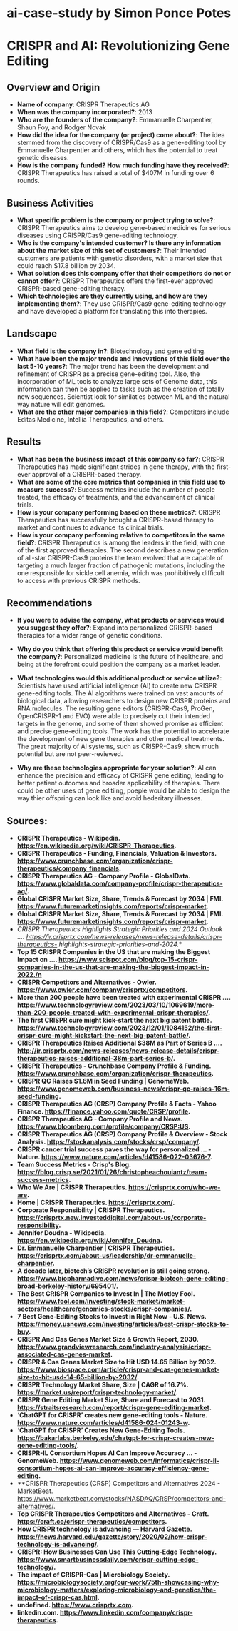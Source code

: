 # ai-case-study by Simon Ponce Potes 

# CRISPR and AI: Revolutionizing Gene Editing

## Overview and Origin

* **Name of company**: CRISPR Therapeutics AG
* **When was the company incorporated?**: 2013
* **Who are the founders of the company?**: Emmanuelle Charpentier, Shaun Foy, and Rodger Novak
* **How did the idea for the company (or project) come about?**: The idea stemmed from the discovery of CRISPR/Cas9 as a gene-editing tool by Emmanuelle Charpentier and others, which has the potential to treat genetic diseases.
* **How is the company funded? How much funding have they received?**: CRISPR Therapeutics has raised a total of $407M in funding over 6 rounds.

## Business Activities

* **What specific problem is the company or project trying to solve?**: CRISPR Therapeutics aims to develop gene-based medicines for serious diseases using CRISPR/Cas9 gene-editing technology.
* **Who is the company's intended customer? Is there any information about the market size of this set of customers?**: Their intended customers are patients with genetic disorders, with a market size that could reach $17.8 billion by 2034.
* **What solution does this company offer that their competitors do not or cannot offer?**: CRISPR Therapeutics offers the first-ever approved CRISPR-based gene-editing therapy.
* **Which technologies are they currently using, and how are they implementing them?**: They use CRISPR/Cas9 gene-editing technology and have developed a platform for translating this into therapies.

## Landscape

* **What field is the company in?**: Biotechnology and gene editing.
* **What have been the major trends and innovations of this field over the last 5-10 years?**: The major trend has been the development and refinement of CRISPR as a precise gene-editing tool. Also, the incorporation of ML tools to analyze large sets of Genome data, this information can then be applied to tasks such as the creation of totally new sequences. Scientist look for similaties between ML and the natural way nature will edit genomes.
* **What are the other major companies in this field?**: Competitors include Editas Medicine, Intellia Therapeutics, and others.

## Results

* **What has been the business impact of this company so far?**: CRISPR Therapeutics has made significant strides in gene therapy, with the first-ever approval of a CRISPR-based therapy.
* **What are some of the core metrics that companies in this field use to measure success?**: Success metrics include the number of people treated, the efficacy of treatments, and the advancement of clinical trials.
* **How is your company performing based on these metrics?**: CRISPR Therapeutics has successfully brought a CRISPR-based therapy to market and continues to advance its clinical trials.
* **How is your company performing relative to competitors in the same field?**: CRISPR Therapeutics is among the leaders in the field, with one of the first approved therapies.  The second describes a new generation of all-star CRISPR-Cas9 proteins the team evolved that are capable of targeting a much larger fraction of pathogenic mutations, including the one responsible for sickle cell anemia, which was prohibitively difficult to access with previous CRISPR methods.


## Recommendations

* **If you were to advise the company, what products or services would you suggest they offer?**: Expand into personalized CRISPR-based therapies for a wider range of genetic conditions.
* **Why do you think that offering this product or service would benefit the company?**: Personalized medicine is the future of healthcare, and being at the forefront could position the company as a market leader.
* **What technologies would this additional product or service utilize?**: Scientists have used artificial intelligence (AI) to create new CRISPR gene-editing tools. The AI algorithms were trained on vast amounts of biological data, allowing researchers to design new CRISPR proteins and RNA molecules. The resulting gene editors (CRISPR-Cas9, ProGen, OpenCRISPR-1 and EVO) were able to precisely cut their intended targets in the genome, and some of them showed promise as efficient and precise gene-editing tools. The work has the potential to accelerate the development of new gene therapies and other medical treatments. The great majority of AI systems, such as CRISPR-Cas9, show much potential but are not peer-reviewed.

* **Why are these technologies appropriate for your solution?**: AI can enhance the precision and efficacy of CRISPR gene editing, leading to better patient outcomes and broader applicability of therapies. There could be other uses of gene editiing, poeple would be able to design the way thier offspring can look like and avoid hederitary illnesses. 

## Sources:

* **CRISPR Therapeutics - Wikipedia. https://en.wikipedia.org/wiki/CRISPR_Therapeutics.**
* **CRISPR Therapeutics - Funding, Financials, Valuation & Investors. https://www.crunchbase.com/organization/crispr-therapeutics/company_financials.**
* **CRISPR Therapeutics AG - Company Profile - GlobalData. https://www.globaldata.com/company-profile/crispr-therapeutics-ag/.**
* **Global CRISPR Market Size, Share, Trends & Forecast by 2034 | FMI. https://www.futuremarketinsights.com/reports/crispr-market.**
* **Global CRISPR Market Size, Share, Trends & Forecast by 2034 | FMI. https://www.futuremarketinsights.com/reports/crispr-market.**
* **CRISPR Therapeutics Highlights Strategic Priorities and 2024 Outlook .... https://ir.crisprtx.com/news-releases/news-release-details/crispr-therapeutics-* highlights-strategic-priorities-and-2024.**
* **Top 15 CRISPR Companies in the US that are making the Biggest Impact on .... https://www.scispot.com/blog/top-15-crispr-companies-in-the-us-that-are-making-the-biggest-impact-in-2022./n**
* **CRISPR Competitors and Alternatives - Owler. https://www.owler.com/company/crisprtx/competitors.**
* **More than 200 people have been treated with experimental CRISPR .... https://www.technologyreview.com/2023/03/10/1069619/more-than-200-people-treated-with-experimental-crispr-therapies/.**
* **The first CRISPR cure might kick-start the next big patent battle. https://www.technologyreview.com/2023/12/01/1084152/the-first-crispr-cure-might-kickstart-the-next-big-patent-battle/.**
* **CRISPR Therapeutics Raises Additional $38M as Part of Series B .... http://ir.crisprtx.com/news-releases/news-release-details/crispr-therapeutics-raises-additional-38m-part-series-b/.**
* **CRISPR Therapeutics - Crunchbase Company Profile & Funding. https://www.crunchbase.com/organization/crispr-therapeutics.**
* **CRISPR QC Raises $1.6M in Seed Funding | GenomeWeb. https://www.genomeweb.com/business-news/crispr-qc-raises-16m-seed-funding.**
* **CRISPR Therapeutics AG (CRSP) Company Profile & Facts - Yahoo Finance. https://finance.yahoo.com/quote/CRSP/profile.**
* **CRISPR Therapeutics AG - Company Profile and News. https://www.bloomberg.com/profile/company/CRSP:US.**
* **CRISPR Therapeutics AG (CRSP) Company Profile & Overview - Stock Analysis. https://stockanalysis.com/stocks/crsp/company/.**
* **CRISPR cancer trial success paves the way for personalized ... - Nature. https://www.nature.com/articles/d41586-022-03676-7.**
* **Team Success Metrics - Crisp's Blog. https://blog.crisp.se/2021/01/26/christopheachouiantz/team-success-metrics.**
* **Who We Are | CRISPR Therapeutics. https://crisprtx.com/who-we-are.**
* **Home | CRISPR Therapeutics. https://crisprtx.com/.**
* **Corporate Responsibility | CRISPR Therapeutics. https://crisprtx.new.investeddigital.com/about-us/corporate-responsibility.**
* **Jennifer Doudna - Wikipedia. https://en.wikipedia.org/wiki/Jennifer_Doudna.**
* **Dr. Emmanuelle Charpentier | CRISPR Therapeutics. https://crisprtx.com/about-us/leadership/dr-emmanuelle-charpentier.**
* **A decade later, biotech’s CRISPR revolution is still going strong. https://www.biopharmadive.com/news/crispr-biotech-gene-editing-broad-berkeley-history/695401/.**
* **The Best CRISPR Companies to Invest In | The Motley Fool. https://www.fool.com/investing/stock-market/market-sectors/healthcare/genomics-stocks/crispr-companies/.**
* **7 Best Gene-Editing Stocks to Invest in Right Now - U.S. News. https://money.usnews.com/investing/articles/best-crispr-stocks-to-buy.**
* **CRISPR And Cas Genes Market Size & Growth Report, 2030. https://www.grandviewresearch.com/industry-analysis/crispr-associated-cas-genes-market.**
* **CRISPR & Cas Genes Market Size to Hit USD 14.65 Billion by 2032. https://www.biospace.com/article/crispr-and-cas-genes-market-size-to-hit-usd-14-65-billion-by-2032/.**
* **CRISPR Technology Market Share, Size | CAGR of 16.7%. https://market.us/report/crispr-technology-market/.**
* **CRISPR Gene Editing Market Size, Share and Forecast to 2031. https://straitsresearch.com/report/crispr-gene-editing-market.**
* **‘ChatGPT for CRISPR’ creates new gene-editing tools - Nature. https://www.nature.com/articles/d41586-024-01243-w.**
* **‘ChatGPT for CRISPR’ Creates New Gene-Editing Tools. https://bakarlabs.berkeley.edu/chatgpt-for-crispr-creates-new-gene-editing-tools/.**
* **CRISPR-IL Consortium Hopes AI Can Improve Accuracy ... - GenomeWeb. https://www.genomeweb.com/informatics/crispr-il-consortium-hopes-ai-can-improve-accuracy-efficiency-gene-editing.**
* **CRISPR Therapeutics (CRSP) Competitors and Alternatives 2024 - MarketBeat. https://www.marketbeat.com/stocks/NASDAQ/CRSP/competitors-and-alternatives/.
* **Top CRISPR Therapeutics Competitors and Alternatives - Craft. https://craft.co/crispr-therapeutics/competitors.**
* **How CRISPR technology is advancing — Harvard Gazette. https://news.harvard.edu/gazette/story/2020/02/how-crispr-technology-is-advancing/.**
* **CRISPR: How Businesses Can Use This Cutting-Edge Technology. https://www.smartbusinessdaily.com/crispr-cutting-edge-technology/.**
* **The impact of CRISPR-Cas | Microbiology Society. https://microbiologysociety.org/our-work/75th-showcasing-why-microbiology-matters/exploring-microbiology-and-genetics/the-impact-of-crispr-cas.html.**
* **undefined. https://www.crisprtx.com.**
* **linkedin.com. https://www.linkedin.com/company/crispr-therapeutics.**
